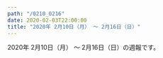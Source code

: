 ```yaml
---
path: "/0210_0216"
date: 2020-02-03T22:00:00
title: "2020年 2月10日（月） 〜 2月16日（日）"
---
```


2020年 2月10日（月） 〜 2月16日（日）の週報です。